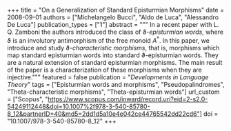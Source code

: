 +++
title = "On a Generalization of Standard Episturmian Morphisms"
date = 2008-09-01
authors = ["Michelangelo Bucci", "Aldo de Luca", "Alessandro De Luca"]
publication_types = ["1"]
abstract = """
In a recent paper with L. Q. Zamboni the authors introduced the class of
ϑ-*episturmian words*, where ϑ is an involutory antimorphism of the free monoid
*A*<sup>*</sup>. In this paper, we introduce and study
ϑ-*characteristic morphisms*, that is, morphisms which map standard episturmian
words into standard ϑ-episturmian words. They are a natural extension of
standard episturmian morphisms. The main result of the paper is a
characterization of these morphisms when they are injective."""
featured = false
publication = "*Developments in Language Theory*"
tags = ["Episturmian words and morphisms", "Pseudopalindromes", "Theta-characteristic morphisms", "Theta-episturmian words"]
url_custom = ["Scopus", "https://www.scopus.com/inward/record.uri?eid=2-s2.0-54249112448&doi=10.1007%2f978-3-540-85780-8_12&partnerID=40&md5=2dd1d5a10e4e042ce44765542dd22cd6"]
doi = "10.1007/978-3-540-85780-8_12"
+++
